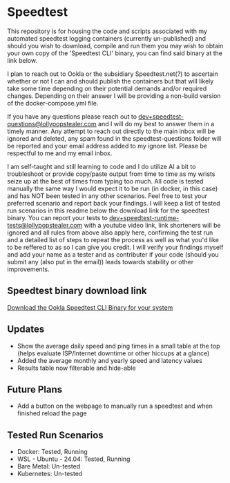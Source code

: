 # Speedtest
This repository is for housing the code and scripts associated with my automated speedtest logging containers (currently un-published) and should you wish to download, compile and run them you may wish to obtain your own copy of the 'Speedtest CLI' binary, you can find said binary at the link below.

I plan to reach out to Ookla or the subsidiary Speedtest.net(?) to ascertain whether or not I can and should publish the containers but that will likely take some time depending on their potential demands and/or required changes. Depending on their answer I will be providing a non-build version of the docker-compose.yml file.

If you have any questions please reach out to dev+speedtest-questions@lollypopstealer.com and I will do my best to answer them in a timely manner. Any attempt to reach out directly to the main inbox will be ignored and deleted, any spam found in the speedtest-questions folder will be reported and your email address added to my ignore list. Please be respectful to me and my email inbox.

I am self-taught and still learning to code and I do utilize AI a bit to troubleshoot or provide copy/paste output from time to time as my wrists seize up at the best of times from typing too much. All code is tested manually the same way I would expect it to be run (in docker, in this case) and has NOT been tested in any other scenarios. Feel free to test your preferred scenario and report back your findings. I will keep a list of tested run scenarios in this readme below the download link for the speedtest binary. You can report your tests to dev+speedtest-runtime-tests@lollypopstealer.com with a youtube video link, link shorteners will be ignored and all rules from above also apply here, confirming the test run and a detailed list of steps to repeat the process as well as what you'd like to be reffered to as so I can give you credit. I will verify your findings myself and add your name as a tester and as contributer if your code (should you submit any (also put in the email)) leads towards stability or other improvements.

## Speedtest binary download link
[Download the Ookla Speedtest CLI Binary for your system](https://www.speedtest.net/apps/cli)

## Updates
- Show the average daily speed and ping times in a small table at the top (helps evaluate ISP/Internet downtime or other hiccups at a glance)
- Added the average monthly and yearly speed and latency values
- Results table now filterable and hide-able

## Future Plans
- Add a button on the webpage to manually run a speedtest and when finished reload the page

## Tested Run Scenarios
- Docker: Tested, Running
- WSL - Ubuntu - 24.04: Tested, Running
- Bare Metal: Un-tested
- Kubernetes: Un-tested
